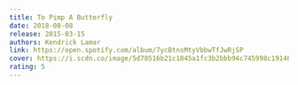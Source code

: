 ```yaml
---
title: To Pimp A Butterfly
date: 2018-08-08
release: 2015-03-15
authors: Kendrick Lamar
link: https://open.spotify.com/album/7ycBtnsMtyVbbwTfJwRjSP
cover: https://i.scdn.co/image/5d78516b21c1845a1fc3b2bbb94c745998c19146
rating: 5
---
```


